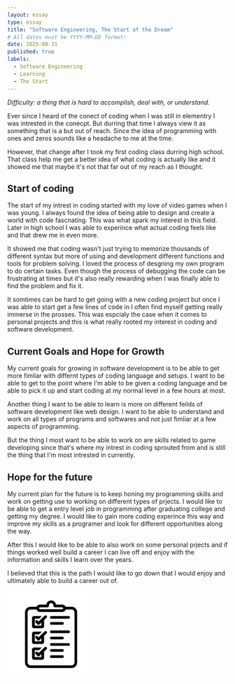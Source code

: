 ```yaml
---
layout: essay
type: essay
title: "Software Engineering, The Start of the Dream"
# All dates must be YYYY-MM-DD format!
date: 2025-08-31
published: true
labels:
  - Software Engineering
  - Learning
  - The Start
---
```


*Difficulty: a thing that is hard to accomplish, deal with, or understand.*

Ever since I heard of the conect of coding when I was still in elementry I was intrested in the conecpt. But durring that time I always view it as something that is a but out of reach. Since the idea of programming with ones and zeros sounds like a headache to me at the time. 

However, that change after I took my first coding class durring high school. That class help me get a better idea of what coding is actually like and it showed me that maybe it's not that far out of my reach as I thought.

## Start of coding

The start of my intrest in coding started with my love of video games when I was young. I always found the idea of being able to design and create a world with code fascnating. This was what spark my interest in this field. Later in high school I was able to experince what actual coding feels like and that drew me in even more. 

It showed me that coding wasn't just trying to memorize thousands of different syntax but more of using and development different functions and tools for problem solving. I loved the process of desgning my own program to do certain tasks. Even though the process of debugging the code can be frustrating at times but it's also really rewarding when I was finally able to find the problem and fix it. 

It somtimes can be hard to get going with a new coding project but once I was able to start get a few lines of code in I often find myself getting really immerse in the prosses. This was espcialy the case when it comes to personal projects and this is what really rooted my interest in coding and software development. 

## Current Goals and Hope for Growth

My current goals for growing in software development is to be able to get more fimliar with differnt types of coding language and setups. I want to be able to get to the point where I'm able to be given a coding language and be able to pick it up and start coding at my normal level in a few hours at most. 

Another thing I want to be able to learn is more on different feilds of software development like web design. I want to be able to understand and work on all types of programs and softwares and not just fimliar at a few aspects of programming.

But the thing I most want to be able to work on are skills related to game developing since that's where my intrest in coding sprouted from and is still the thing that I'm most intrested in currently. 

## Hope for the future

My current plan for the future is to keep honing my programming skills and work on getting use to working on different types of prjects. I would like to be able to get a entry level job in programming after graduating college and getting my degree. I would like to gain more coding experince this way and improve my skills as a programer and look for different opportunities along the way. 

After this I would like to be able to also work on some personal prjects and if things worked well build a career I can live off and enjoy with the information and skills I learn over the years.

I believed that this is the path I would like to go down that I would enjoy and ultimately able to build a career out of.

<img width="200px" class="rounded float-start pe-4" src="../img/checklist.png">
